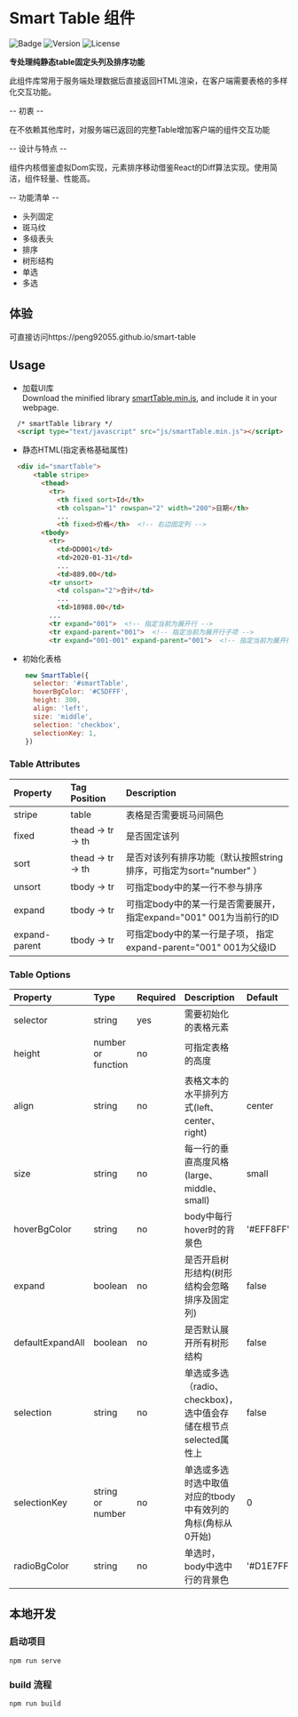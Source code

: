 # Smart Table 组件
![Badge](https://img.shields.io/badge/Hey!-Everybody-yellow)
![Version](https://img.shields.io/github/package-json/v/peng92055/smart-table)
![License](https://img.shields.io/github/license/peng92055/smart-table)

**专处理纯静态table固定头列及排序功能**

此组件库常用于服务端处理数据后直接返回HTML渲染，在客户端需要表格的多样化交互功能。

-- 初衷 --

  在不依赖其他库时，对服务端已返回的完整Table增加客户端的组件交互功能

-- 设计与特点 --
  
  组件内核借鉴虚拟Dom实现，元素排序移动借鉴React的Diff算法实现。使用简洁，组件轻量、性能高。

-- 功能清单 --

  - 头列固定
  - 斑马纹
  - 多级表头
  - 排序
  - 树形结构
  - 单选
  - 多选

## 体验
可直接访问https://peng92055.github.io/smart-table

## Usage
- 加载UI库<br>
  Download the minified library [smartTable.min.js](https://peng92055.github.io/smart-table/smartTable.min.js), and include it in your webpage.
```html
  /* smartTable library */
  <script type="text/javascript" src="js/smartTable.min.js"></script>
```
- 静态HTML(指定表格基础属性)<br>
```html
  <div id="smartTable">
      <table stripe>
        <thead>
          <tr>
            <th fixed sort>Id</th>
            <th colspan="1" rowspan="2" width="200">日期</th>
            ...
            <th fixed>价格</th>  <!-- 右边固定列 -->
        <tbody>
          <tr>
            <td>DD001</td>
            <td>2020-01-31</td>
            ...
            <td>889.00</td>
          <tr unsort>
            <td colspan="2">合计</td>
            ...
            <td>18988.00</td>
          ...
          <tr expand="001">  <!-- 指定当前为展开行 -->
          <tr expand-parent="001">  <!-- 指定当前为展开行子项 -->
          <tr expand="001-001" expand-parent="001">  <!-- 指定当前为展开行及为其他行子项 -->
```
- 初始化表格
```javascript
    new SmartTable({
      selector: '#smartTable',
      hoverBgColor: '#C5DFFF',
      height: 300,
      align: 'left',
      size: 'middle',
      selection: 'checkbox',
      selectionKey: 1,
    })
```

### Table Attributes

| Property          | Tag Position           | Description                                                                   | 
| :---------------- | :--------------------- | :---------------------------------------------------------------------------- |
| stripe            | table                  | 表格是否需要斑马间隔色                                                            | 
| fixed             | thead -> tr -> th      | 是否固定该列                                                                     |
| sort              | thead -> tr -> th      | 是否对该列有排序功能（默认按照string排序，可指定为sort="number" ）                    |
| unsort            | tbody -> tr            | 可指定body中的某一行不参与排序                                                     |
| expand            | tbody -> tr            | 可指定body中的某一行是否需要展开，  指定expand="001" 001为当前行的ID                  |
| expand-parent     | tbody -> tr            | 可指定body中的某一行是子项，      指定expand-parent="001"  001为父级ID               |


### Table Options

| Property              | Type               | Required    | Description                                                | Default       |
| :---------------------| :----------------- | :---------- | :--------------------------------------------------------- | :------------ |
| selector              | string             | yes         | 需要初始化的表格元素                                           |               |
| height                | number or function | no          | 可指定表格的高度                                              |               |
| align                 | string             | no          | 表格文本的水平排列方式(left、center、right)                    | center        |
| size                  | string             | no          | 每一行的垂直高度风格(large、middle、small)                     | small         |
| hoverBgColor          | string             | no          | body中每行hover时的背景色                                    | '#EFF8FF'     |
| expand                | boolean            | no          | 是否开启树形结构(树形结构会忽略排序及固定列)                      | false        |
| defaultExpandAll      | boolean            | no          | 是否默认展开所有树形结构                                       | false        |
| selection             | string             | no          | 单选或多选（radio、checkbox)，选中值会存储在根节点selected属性上  | false        |
| selectionKey          | string or number   | no          | 单选或多选时选中取值对应的tbody中有效列的角标(角标从0开始)          | 0            |
| radioBgColor          | string             | no          | 单选时，body中选中行的背景色                                   | '#D1E7FF'     |



## 本地开发
### 启动项目
```
npm run serve
```

### build 流程
```
npm run build
```
